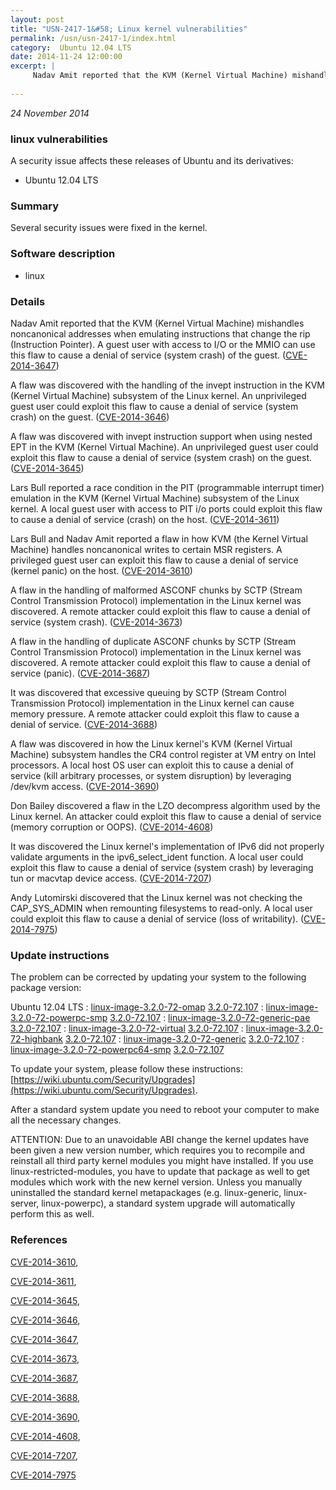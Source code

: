 ```yaml
---
layout: post
title: "USN-2417-1&#58; Linux kernel vulnerabilities"
permalink: /usn/usn-2417-1/index.html
category:  Ubuntu 12.04 LTS
date: 2014-11-24 12:00:00
excerpt: |
     Nadav Amit reported that the KVM (Kernel Virtual Machine) mishandles noncanonical addresses when emulating instructions that change the rip (Instruction Pointer). A guest user with access to I/O or the MMIO can use this flaw to cause a denial of service (system crash) of the guest. ([CVE-2014-3647](http://people.ubuntu.com/~ubuntu-security/cve/CVE-2014-3647))
    
--- 
```

 
 

*24 November 2014*

### linux vulnerabilities

A security issue affects these releases of Ubuntu and its derivatives:

* Ubuntu 12.04 LTS

### Summary

Several security issues were fixed in the kernel. 

### Software description

* linux 

### Details

 Nadav Amit reported that the KVM (Kernel Virtual Machine) mishandles noncanonical addresses when emulating instructions that change the rip (Instruction Pointer). A guest user with access to I/O or the MMIO can use this flaw to cause a denial of service (system crash) of the guest. ([CVE-2014-3647](http://people.ubuntu.com/~ubuntu-security/cve/CVE-2014-3647))

A flaw was discovered with the handling of the invept instruction in the KVM (Kernel Virtual Machine) subsystem of the Linux kernel. An unprivileged guest user could exploit this flaw to cause a denial of service (system crash) on the guest. ([CVE-2014-3646](http://people.ubuntu.com/~ubuntu-security/cve/CVE-2014-3646))

A flaw was discovered with invept instruction support when using nested EPT in the KVM (Kernel Virtual Machine). An unprivileged guest user could exploit this flaw to cause a denial of service (system crash) on the guest. ([CVE-2014-3645](http://people.ubuntu.com/~ubuntu-security/cve/CVE-2014-3645))

Lars Bull reported a race condition in the PIT (programmable interrupt timer) emulation in the KVM (Kernel Virtual Machine) subsystem of the Linux kernel. A local guest user with access to PIT i/o ports could exploit this flaw to cause a denial of service (crash) on the host. ([CVE-2014-3611](http://people.ubuntu.com/~ubuntu-security/cve/CVE-2014-3611))

Lars Bull and Nadav Amit reported a flaw in how KVM (the Kernel Virtual Machine) handles noncanonical writes to certain MSR registers. A privileged guest user can exploit this flaw to cause a denial of service (kernel panic) on the host. ([CVE-2014-3610](http://people.ubuntu.com/~ubuntu-security/cve/CVE-2014-3610))

A flaw in the handling of malformed ASCONF chunks by SCTP (Stream Control Transmission Protocol) implementation in the Linux kernel was discovered. A remote attacker could exploit this flaw to cause a denial of service (system crash). ([CVE-2014-3673](http://people.ubuntu.com/~ubuntu-security/cve/CVE-2014-3673))

A flaw in the handling of duplicate ASCONF chunks by SCTP (Stream Control Transmission Protocol) implementation in the Linux kernel was discovered. A remote attacker could exploit this flaw to cause a denial of service (panic). ([CVE-2014-3687](http://people.ubuntu.com/~ubuntu-security/cve/CVE-2014-3687))

It was discovered that excessive queuing by SCTP (Stream Control Transmission Protocol) implementation in the Linux kernel can cause memory pressure. A remote attacker could exploit this flaw to cause a denial of service. ([CVE-2014-3688](http://people.ubuntu.com/~ubuntu-security/cve/CVE-2014-3688))

A flaw was discovered in how the Linux kernel&#39;s KVM (Kernel Virtual Machine) subsystem handles the CR4 control register at VM entry on Intel processors. A local host OS user can exploit this to cause a denial of service (kill arbitrary processes, or system disruption) by leveraging /dev/kvm access. ([CVE-2014-3690](http://people.ubuntu.com/~ubuntu-security/cve/CVE-2014-3690))

Don Bailey discovered a flaw in the LZO decompress algorithm used by the Linux kernel. An attacker could exploit this flaw to cause a denial of service (memory corruption or OOPS). ([CVE-2014-4608](http://people.ubuntu.com/~ubuntu-security/cve/CVE-2014-4608))

It was discovered the Linux kernel&#39;s implementation of IPv6 did not properly validate arguments in the ipv6_select_ident function. A local user could exploit this flaw to cause a denial of service (system crash) by leveraging tun or macvtap device access. ([CVE-2014-7207](http://people.ubuntu.com/~ubuntu-security/cve/CVE-2014-7207))

Andy Lutomirski discovered that the Linux kernel was not checking the CAP_SYS_ADMIN when remounting filesystems to read-only. A local user could exploit this flaw to cause a denial of service (loss of writability). ([CVE-2014-7975](http://people.ubuntu.com/~ubuntu-security/cve/CVE-2014-7975)) 

### Update instructions

The problem can be corrected by updating your system to the following package version:

Ubuntu 12.04 LTS
 : [linux-image-3.2.0-72-omap](https://launchpad.net/ubuntu/+source/linux) <span> [3.2.0-72.107](https://launchpad.net/ubuntu/+source/linux/3.2.0-72.107) </span> 
 : [linux-image-3.2.0-72-powerpc-smp](https://launchpad.net/ubuntu/+source/linux) <span> [3.2.0-72.107](https://launchpad.net/ubuntu/+source/linux/3.2.0-72.107) </span> 
 : [linux-image-3.2.0-72-generic-pae](https://launchpad.net/ubuntu/+source/linux) <span> [3.2.0-72.107](https://launchpad.net/ubuntu/+source/linux/3.2.0-72.107) </span> 
 : [linux-image-3.2.0-72-virtual](https://launchpad.net/ubuntu/+source/linux) <span> [3.2.0-72.107](https://launchpad.net/ubuntu/+source/linux/3.2.0-72.107) </span> 
 : [linux-image-3.2.0-72-highbank](https://launchpad.net/ubuntu/+source/linux) <span> [3.2.0-72.107](https://launchpad.net/ubuntu/+source/linux/3.2.0-72.107) </span> 
 : [linux-image-3.2.0-72-generic](https://launchpad.net/ubuntu/+source/linux) <span> [3.2.0-72.107](https://launchpad.net/ubuntu/+source/linux/3.2.0-72.107) </span> 
 : [linux-image-3.2.0-72-powerpc64-smp](https://launchpad.net/ubuntu/+source/linux) <span> [3.2.0-72.107](https://launchpad.net/ubuntu/+source/linux/3.2.0-72.107) </span> 

To update your system, please follow these instructions: [https://wiki.ubuntu.com/Security/Upgrades](https://wiki.ubuntu.com/Security/Upgrades).

After a standard system update you need to reboot your computer to make all the necessary changes.

ATTENTION: Due to an unavoidable ABI change the kernel updates have been given a new version number, which requires you to recompile and reinstall all third party kernel modules you might have installed. If you use linux-restricted-modules, you have to update that package as well to get modules which work with the new kernel version. Unless you manually uninstalled the standard kernel metapackages (e.g. linux-generic, linux-server, linux-powerpc), a standard system upgrade will automatically perform this as well. 

### References

 
 [CVE-2014-3610](http://people.ubuntu.com/~ubuntu-security/cve/CVE-2014-3610), 

 [CVE-2014-3611](http://people.ubuntu.com/~ubuntu-security/cve/CVE-2014-3611), 

 [CVE-2014-3645](http://people.ubuntu.com/~ubuntu-security/cve/CVE-2014-3645), 

 [CVE-2014-3646](http://people.ubuntu.com/~ubuntu-security/cve/CVE-2014-3646), 

 [CVE-2014-3647](http://people.ubuntu.com/~ubuntu-security/cve/CVE-2014-3647), 

 [CVE-2014-3673](http://people.ubuntu.com/~ubuntu-security/cve/CVE-2014-3673), 

 [CVE-2014-3687](http://people.ubuntu.com/~ubuntu-security/cve/CVE-2014-3687), 

 [CVE-2014-3688](http://people.ubuntu.com/~ubuntu-security/cve/CVE-2014-3688), 

 [CVE-2014-3690](http://people.ubuntu.com/~ubuntu-security/cve/CVE-2014-3690), 

 [CVE-2014-4608](http://people.ubuntu.com/~ubuntu-security/cve/CVE-2014-4608), 

 [CVE-2014-7207](http://people.ubuntu.com/~ubuntu-security/cve/CVE-2014-7207), 

 [CVE-2014-7975](http://people.ubuntu.com/~ubuntu-security/cve/CVE-2014-7975)
 


